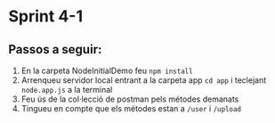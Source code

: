 # Sprint 4-1

## Passos a seguir:
1. En la carpeta NodeInitialDemo feu `npm install`
2. Arrenqueu servidor local entrant a la carpeta app `cd app` i teclejant `node.app.js` a la terminal
3. Feu ús de la col·lecció de postman pels métodes demanats
4. Tingueu en compte que els métodes estan a `/user` i `/upload`
